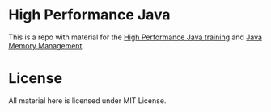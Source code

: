 # High Performance Java
This is a repo with material for the [High Performance Java training](https://training.xceptance.com/java/420-high-performance.html#/) and [Java Memory Management](https://training.xceptance.com/java/java/410-memory-management.html#/).

# License
All material here is licensed under MIT License.
